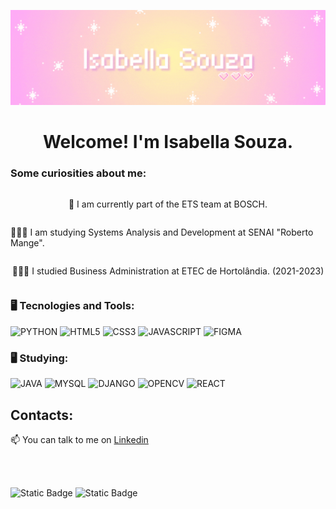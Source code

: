 <p align="center">
  <a href="https://github.com/is2bwlla">
  </a>
</p>

<div dsplay="inline-block">
</div>

<p align="center">
  <img src="./isabella-souza.gif" alt="Isabella"/>
</p>

<div align="center">
  <h1>Welcome! I'm Isabella Souza.</h1>
</div>

### Some curiosities about me:

<div style="display: flex; flex-direction: column; align-items: center;">
  <p>🔭 I am currently part of the ETS team at BOSCH.</p>
  <p>👩🏻‍🎓 I am studying Systems Analysis and Development at SENAI "Roberto Mange".</p>
  <p>👩🏻‍🎓 I studied Business Administration at ETEC de Hortolândia. (2021-2023)</p>
</div>

### 🖥️ Tecnologies and Tools: 

<div>
<img  width="40px" src="https://cdn.jsdelivr.net/gh/devicons/devicon@latest/icons/python/python-original.svg" title = "PYTHON"/>
<img  width="40px" src="https://cdn.jsdelivr.net/gh/devicons/devicon/icons/html5/html5-original-wordmark.svg" title = "HTML5"/>
<img  width="40px" src="https://cdn.jsdelivr.net/gh/devicons/devicon/icons/css3/css3-original-wordmark.svg" title = "CSS3"/>
<img  width="40px" src="https://cdn.jsdelivr.net/gh/devicons/devicon/icons/javascript/javascript-original.svg" title = "JAVASCRIPT"/>
<img  width="40px" src="https://cdn.jsdelivr.net/gh/devicons/devicon@latest/icons/figma/figma-original.svg" title = "FIGMA"/>
</div>

### 🖥️ Studying: 

<div>
  <img  width="40px" src="https://cdn.jsdelivr.net/gh/devicons/devicon@latest/icons/java/java-original.svg" title = "JAVA" />
  <img  width="40px" src="https://cdn.jsdelivr.net/gh/devicons/devicon@latest/icons/mysql/mysql-original.svg" title = "MYSQL"/>
  <img  width="40px" src="https://cdn.jsdelivr.net/gh/devicons/devicon@latest/icons/django/django-plain.svg" title = "DJANGO"/>
  <img  width="40px" src="https://cdn.jsdelivr.net/gh/devicons/devicon@latest/icons/opencv/opencv-original.svg" title = "OPENCV" />
  <img  width="40px" src="https://cdn.jsdelivr.net/gh/devicons/devicon@latest/icons/react/react-original.svg" title = "REACT" />         
</div>
          
## Contacts:

📫 You can talk to me on [Linkedin](https://www.linkedin.com/in/isabella-souza-365a79293/)
</br>


<br/>

<br/>

![Static Badge](https://img.shields.io/badge/python-b%C3%A1sico---?color=%23ffc0cb)
![Static Badge](https://img.shields.io/badge/javascript-b%C3%A1sico---?color=%23ffc0cb)
